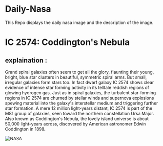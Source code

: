 # Daily-Nasa

This Repo displays the daily nasa image and the description of the image.

<!--NASA-->
# IC 2574: Coddington's Nebula
## explaination :

Grand spiral galaxies often seem to get all the glory, flaunting their young, bright, blue star clusters in beautiful, symmetric spiral arms. But small, irregular galaxies form stars too. In fact dwarf galaxy IC 2574 shows clear evidence of intense star forming activity in its telltale reddish regions of glowing hydrogen gas. Just as in spiral galaxies, the turbulent star-forming regions in IC 2574 are churned by stellar winds and supernova explosions spewing material into the galaxy's interstellar medium and triggering further star formation. A mere 12 million light-years distant, IC 2574 is part of the M81 group of galaxies, seen toward the northern constellation Ursa Major. Also known as Coddington's Nebula, the lovely island universe is about 50,000 light-years across, discovered by American astronomer Edwin Coddington in 1898.

![NASA](https://apod.nasa.gov/apod/image/2502/289_lorand_fenyes_coddington_ic2574_nagy1024.jpg)
<!--/NASA-->